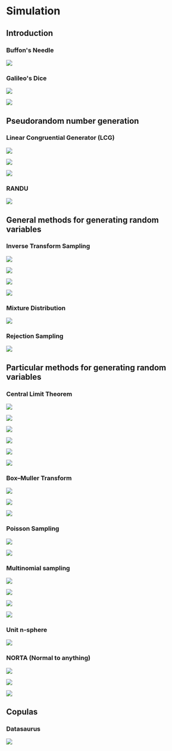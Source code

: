 # Simulation

## Introduction

### Buffon's Needle

[![](exercises/00-Buffon's-needle-1.png)](exercises/00-Buffon's-needle.R)

### Galileo's Dice

[![](exercises/01-Galileo's-dice-1.png)](exercises/01-Galileo's-dice.R)

[![](exercises/01-Galileo's-dice-2.png)](exercises/01-Galileo's-dice.R)

## Pseudorandom number generation

### Linear Congruential Generator (LCG)

[![](exercises/02-lgc-1.png)](exercises/02-lgc.R)

[![](exercises/02-lgc-2.png)](exercises/02-lgc.R)

[![](exercises/02-lgc-3.png)](exercises/02-lgc.R)

### RANDU

[![](exercises/03-RANDU-1.png)](exercises/03-RANDU.R)

## General methods for generating random variables

### Inverse Transform Sampling

[![](exercises/04-inverse-transform-sampling-1.png)](exercises/04-inverse-transform-sampling.R)

[![](exercises/04-inverse-transform-sampling-2.png)](exercises/04-inverse-transform-sampling.R)

[![](exercises/04-inverse-transform-sampling-3.png)](exercises/04-inverse-transform-sampling.R)

[![](exercises/04-inverse-transform-sampling-4.png)](exercises/04-inverse-transform-sampling.R)

### Mixture Distribution

[![](exercises/04-inverse-transform-sampling-5.png)](exercises/04-inverse-transform-sampling.R)

### Rejection Sampling

[![](exercises/05-acceptance-rejection-sampling-1.png)](exercises/05-acceptance-rejection-sampling.R)



## Particular methods for generating random variables

### Central Limit Theorem

[![](exercises/06-CLT-1.png)](exercises/06-CLT.R)

[![](exercises/06-CLT-2.png)](exercises/06-CLT.R)

[![](exercises/06-CLT-3.png)](exercises/06-CLT.R)

[![](exercises/06-CLT-4.png)](exercises/06-CLT.R)

[![](exercises/06-CLT-5.png)](exercises/06-CLT.R)

[![](exercises/06-CLT-6.png)](exercises/06-CLT.R)

### Box–Muller Transform

[![](exercises/07-Box-Muller-method-1.png)](exercises/07-Box-Muller-method.R)

[![](exercises/07-Box-Muller-method-2.png)](exercises/07-Box-Muller-method.R)

[![](exercises/07-Box-Muller-method-3.png)](exercises/07-Box-Muller-method.R)

### Poisson Sampling

[![](exercises/08-Poisson-sampling-1.png)](exercises/08-Poisson-sampling.R)

[![](exercises/08-Poisson-sampling-2.png)](exercises/08-Poisson-sampling.R)

### Multinomial sampling

[![](exercises/09-multinomial-sampling-1.png)](exercises/09-multinomial-sampling.R)

[![](exercises/09-multinomial-sampling-2.png)](exercises/09-multinomial-sampling.R)

[![](exercises/09-multinomial-sampling-3.png)](exercises/09-multinomial-sampling.R)

[![](exercises/09-multinomial-sampling-4.png)](exercises/09-multinomial-sampling.R)

### Unit n-sphere

[![](exercises/10-unit-n-sphere-1.png)](exercises/10-unit-n-sphere.R)

### NORTA (Normal to anything)

[![](exercises/11-NORTA-1.png)](exercises/11-NORTA.R)

[![](exercises/11-NORTA-2.png)](exercises/11-NORTA.R)

[![](exercises/11-NORTA-3.png)](exercises/11-NORTA.R)

## Copulas

### Datasaurus

[![](exercises/12-datasaurus-1.png)](exercises/12-datasaurus.R)
